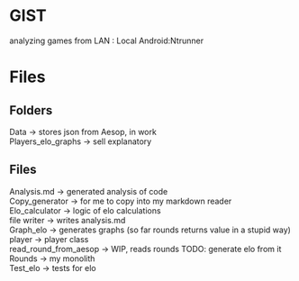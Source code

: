 # GIST
analyzing games from LAN : Local Android:Ntrunner

# Files
## Folders
Data → stores json from Aesop, in work  
Players_elo_graphs → sell explanatory

## Files
Analysis.md → generated analysis of code  
Copy_generator → for me to copy into my markdown reader  
Elo_calculator → logic of elo calculations   
file writer → writes analysis.md  
Graph_elo → generates graphs (so far rounds returns value in a stupid way)  
player → player class   
read_round_from_aesop → WIP, reads rounds TODO: generate elo from it  
Rounds → my monolith  
Test_elo → tests for elo